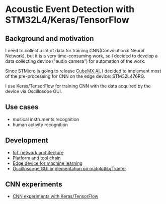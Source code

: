 # Acoustic Event Detection with STM32L4/Keras/TensorFlow

## Background and motivation

I need to collect a lot of data for training CNN(Convolutional Neural Network), but it is a very time-consuming work, so I decided to develop a data collecting device ("audio camera") for automation of the work.

Since STMicro is going to release [CubeMX.AI](https://www.st.com/content/st_com/en/about/innovation---technology/artificial-intelligence.html), I decided to implement most of the pre-processing for CNN on the edge device: STM32L476RG.

I use Keras/TensorFlow for training CNN with the data acquired by the device via Oscillosope GUI.

## Use cases

- musical instruments recognition
- human activity recognition

## Development 

- [IoT network architecture](./NETWORK.md)
- [Platform and tool chain](./PLATFORM.md)
- [Edge device for machine learning](./stm32)
- [Oscilloscope GUI implementation on matplotlib/Tkinter](./oscilloscope)

## CNN experiments

- [CNN experiments with Keras/TensorFlow](./tensorflow)
